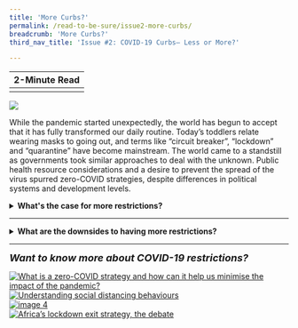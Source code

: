 ```yaml
---
title: 'More Curbs?'
permalink: /read-to-be-sure/issue2-more-curbs/
breadcrumb: 'More Curbs?'
third_nav_title: 'Issue #2: COVID-19 Curbs— Less or More?'

---
```


| **2-Minute Read** |
| :---------------: |
|                   |

![](https://sure.nlb.gov.sg/images/rtbs2-perspective1-notext.jpg)

While the pandemic started unexpectedly, the world has begun to accept that it has fully transformed our daily routine. Today’s toddlers relate wearing masks to going out, and terms like “circuit breaker”, “lockdown” and “quarantine” have become mainstream. The world came to a standstill as governments took similar approaches to deal with the unknown. Public health resource considerations and a desire to prevent the spread of the virus spurred zero-COVID strategies, despite differences in political systems and development levels. 

<details> <summary><b>What's the case for more restrictions?</b></summary>
<p>Countries such as Australia, China, Hong Kong, Macau, New Zealand, Singapore, Taiwan and Vietnam backed policies aimed at <a href="https://www.eiu.com/n/asias-transition-away-from-zero-covid/">eliminating COVID‑19</a> through strict containment measures, extensive testing, contact tracing and firm international border controls. Such efforts strived to curb the spread of the virus.</p>
    <p>While today most of the world expects COVID-19 to become <a href="https://www.nature.com/articles/d41586-021-00396-2">endemic</a>, <a href="https://www.straitstimes.com/asia/east-asia/china-is-more-dedicated-than-ever-to-covid-19-zero-as-it-battles-delta">China</a> continues to maintain this approach. <a href="https://research.nus.edu.sg/eai/wp-content/uploads/sites/2/2020/06/EAIBB-No.-1535-Life_political-opinions_COVID-19-lockdown-Chengdu-n-Wuhan-2.pdf">Public support</a> for the zero-COVID approach in China appears strong, possibly due to the <a href="https://www.frontiersin.org/articles/10.3389/fpsyg.2021.694988/full">social stigma and discrimination</a> of those who contract COVID-19. A study even estimates that China would have to cope with over <a href="https://www.straitstimes.com/asia/east-asia/china-study-warns-of-colossal-covid-19-outbreak-if-it-opens-up-like-us-france">600,000 cases a day</a> if travel restrictions are lifted, highlighting China’s argument that its approach is one driven by necessity.</p></details>

<hr>

<details>    <summary><b>What are the downsides to having more restrictions?</b></summary>
<p><br>Countries fear <a href="https://www.theguardian.com/world/2021/oct/30/people-are-starting-to-wane-china-zero-covid-policy-takes-toll">being left behind</a> in social and economic pursuits as the zero-tolerance strategy has a significant impact on work and life for millions of people.</p> 
<p><a href="https://www.straitstimes.com/singapore/health/moving-from-covid-19-pandemic-to-endemic">Singapore</a>, <a href="https://www.economist.com/china/2021/10/16/how-long-can-chinas-zero-covid-policy-last">Australia, New Zealand</a> and <a href="https://theconversation.com/zero-covid-worked-for-some-countries-but-high-vaccine-coverage-is-now-key-169327">Vietnam</a>, for example, have shifted their prior zero-COVID policy approach as scientists expect that COVID-19 will become endemic over time – meaning that it will continue to circulate within pockets of the <a href="https://www.nature.com/articles/d41586-021-00396-2">global population</a> for years to come.</p> 
<p>73% of the respondents of a survey conducted by the International Air Transport Association reported that their quality of life was suffering due to travel restrictions. They had missed many “family moments, personal development opportunities and business priorities.” <img src="https://sure.nlb.gov.sg/images/rtbs2-perspective2-notext.jpg"></p>
</details>
<hr>


***<font size=4>Want to know more about COVID-19 restrictions?</font>***

<div>
<div class="row is-multiline">
    <div class="col is-one-quarter-desktop is-half-tablet">
<a href="https://www.isglobal.org/en_GB/-/-que-es-una-estrategia-de-COVID-cero-y-como-puede-ayudarnos-a-minimizar-el-impacto-de-la-pandemia- " target="_blank"><img src="https://sure.nlb.gov.sg/images/rtbs2-perspective1-read1.jpg" alt="What is a zero-COVID strategy and how can it help us minimise the impact of the pandemic?"></a>
</div>
    <div class="col is-one-quarter-desktop is-half-tablet">
<a href="https://www.youtube.com/watch?v=oyueyJtKnnI" target="_blank"><img src="https://sure.nlb.gov.sg/images/rtbs2-perspective1-watch1.jpg" alt="Understanding social distancing behaviours"></a>
</div>
    <div class="col is-one-quarter-desktop is-half-tablet">
<a href="https://www.bbc.com/news/world-asia-china-59257496" target="_blank"><img src="https://sure.nlb.gov.sg/images/rtbs2-perspective1-read2.jpg" alt="image 4"></a>
</div>
    <div class="col is-one-quarter-desktop is-half-tablet">
<a href="https://www.youtube.com/watch?v=5VJJ4hRMqlk" target="_blank"><img src="https://sure.nlb.gov.sg/images/rtbs2-perspective1-watch2.jpg" alt="Africa’s lockdown exit strategy, the debate"></a>
</div>
</div>	
</div>










